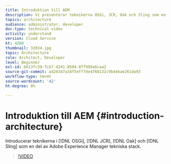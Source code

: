 ```yaml
---
title: Introduktion till AEM
description: Vi presenterar teknikerna OSGi, JCR, Oak och Sling som en del av Adobe Experience Manager teknikstack.
topics: architecture
audience: administrator, developer
doc-type: technical video
activity: understand
version: Cloud Service
kt: 4260
thumbnail: 32034.jpg
topic: Architecture
role: Architect, Developer
level: Beginner
exl-id: bb13fc39-fcb7-4241-8504-8ff999a6caa2
source-git-commit: ad203d7a34f5eff7de4768131c9b4ebae261da93
workflow-type: tm+mt
source-wordcount: '42'
ht-degree: 0%

---
```


# Introduktion till AEM {#introduction-architecture}

Introducerar teknikerna i [!DNL OSGi], [!DNL JCR], [!DNL Oak] och [!DNL Sling] som en del av Adobe Experience Manager tekniska stack.

>[!VIDEO](https://video.tv.adobe.com/v/32034/?quality=12&learn=on)
